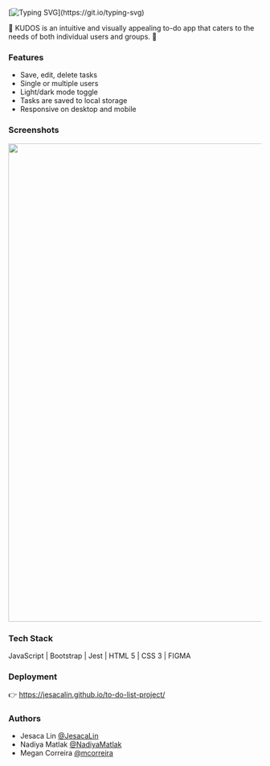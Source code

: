 
[![Typing SVG](https://readme-typing-svg.demolab.com?font=Montserrat&weight=700&size=25&pause=1000&color=D0B9E9&vCenter=true&width=435&lines=KUDOS!)](https://git.io/typing-svg)

:star2: KUDOS is an intuitive and visually appealing to-do app that caters to the needs of both individual users and groups. :star2:



### Features

- Save, edit, delete tasks
- Single or multiple users
- Light/dark mode toggle
- Tasks are saved to local storage
- Responsive on desktop and mobile


### Screenshots

<img src="https://github.com/JesacaLin/to-do-list-project/blob/main/assets/sample-screenshot.jpg?raw=true" style="width: 950px;">


### Tech Stack

JavaScript | Bootstrap | Jest | HTML 5 | CSS 3 | FIGMA


### Deployment

:point_right:  https://jesacalin.github.io/to-do-list-project/


### Authors

- Jesaca Lin [@JesacaLin](https://www.github.com/JesacaLin)
- Nadiya Matlak [@NadiyaMatlak](https://www.github.com/NadiyaMatlak)
- Megan Correira [@mcorreira](https://www.github.com/mcorreira)

